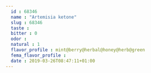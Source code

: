 ```yaml
---
  id : 68346
  name : "Artemisia ketone"
  slug : 68346
  taste : 
  bitter : 0
  odor : 
  natural : 1
  flavor_profile : mint@berry@herbal@honey@herb@green
  fema_flavor_profile : 
  date : 2019-03-26T08:47:11+01:00
---
```



